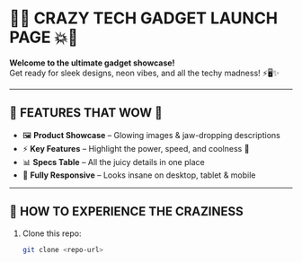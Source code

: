# 🚀💥 CRAZY TECH GADGET LAUNCH PAGE 💥🚀

**Welcome to the ultimate gadget showcase!**  
Get ready for sleek designs, neon vibes, and all the techy madness! ⚡🖥️✨  

---

## 🌟 FEATURES THAT WOW 🤩

- 🖼 **Product Showcase** – Glowing images & jaw-dropping descriptions  
- ⚡ **Key Features** – Highlight the power, speed, and coolness 💨  
- 📊 **Specs Table** – All the juicy details in one place  
- 📱 **Fully Responsive** – Looks insane on desktop, tablet & mobile  

---

## 👀 HOW TO EXPERIENCE THE CRAZINESS

1. Clone this repo:  
   ```bash
   git clone <repo-url>
